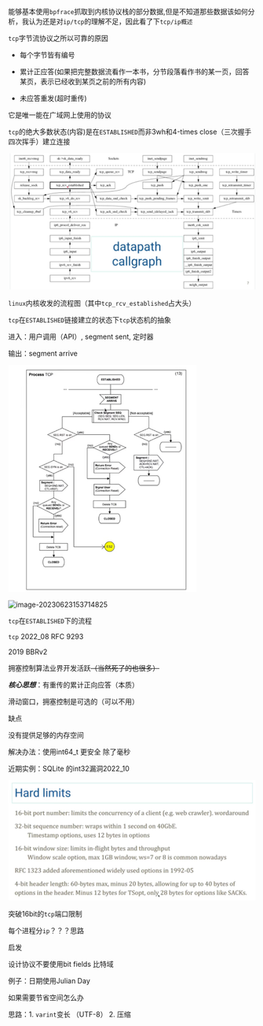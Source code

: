 能够基本使用`bpfrace`抓取到内核协议栈的部分数据,但是不知道那些数据该如何分析，我认为还是对`ip/tcp`的理解不足，因此看了下`tcp/ip概述`

`tcp`字节流协议之所以可靠的原因

* 每个字节皆有编号

* 累计正应答(如果把完整数据流看作一本书，分节段落看作书的某一页，回答某页，表示已经收到某页之前的所有内容)

* 未应答重发(超时重传)

它是唯一能在广域网上使用的协议

`tcp`的绝大多数状态(内容)是在`ESTABLISHED`而非3wh和4-times close（三次握手四次挥手）建立连接



<img src="../picture/image-20221106235229062.png" alt="image-20221106235229062" style="zoom:67%;" />



`linux`内核收发的流程图（其中`tcp_rcv_established`占大头）

`tcp`在`ESTABLISHED`链接建立的状态下`tcp`状态机的抽象

进入：用户调用（API）, segment sent, 定时器

输出：segment arrive





<img src="../picture/image-20221107093428125.png" alt="image-20221107093428125" style="zoom: 67%;" />



![image-20230623153714825](https://cdn.jsdelivr.net/gh/WoodHolz/cloudimg/picture/image-20230623153714825.png)

`tcp`在`ESTABLISHED`下的流程

`tcp` 2022_08 RFC 9293

2019 BBRv2 

拥塞控制算法业界开发活跃~~（当然死了的也很多）~~

***核心思想***：有重传的累计正向应答（本质）

滑动窗口，拥塞控制是可选的（可以不用）



缺点

没有提供足够的内存空间

解决办法：使用int64_t 更安全 除了毫秒

近期实例：SQLite 的int32漏洞2022_10



![image-20221107140724485](../picture/image-20221107140724485.png)

突破16bit的`tcp`端口限制

每个进程分`ip`？？？思路



启发

设计协议不要使用bit fields 比特域

例子：日期使用Julian Day

如果需要节省空间怎么办

思路：1. `varint`变长 （UTF-8） 2. 压缩